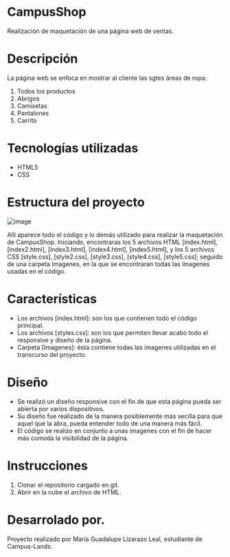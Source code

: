 # CampusShop 
Realización de maquetación de una página web de ventas.

# Descripción
La página web se enfoca en mostrar al cliente las sgtes áreas de ropa:
1. Todos los productos
2. Abrigos
3. Camisetas
4. Pantalones
5. Carrito

# Tecnologías utilizadas
* HTML5
* CSS

# Estructura del proyecto
![image](https://github.com/user-attachments/assets/be02ed45-f423-420e-9cec-66fa5eb990e2)

Allí aparece todo el código y lo demás utilizado para realizar la maquetación de CampusShop. Iniciando, encontraras los 5 archivos HTML [index.html], [index2.html], [index3.html], [index4.html], [index5.html], y los 5 archivos CSS [style.css], [style2.css], [style3.css], [style4.css], [style5.css]; seguido de una carpeta Imagenes, en la que se encontraran todas las imagenes usadas en el código.

# Características
* Los archivos [index.html]: son los que contienen todo el código principal.
* Los archivos [styles.css]: son los que permiten llevar acabo todo el responsive y diseño de la página.
* Carpeta [Imagenes]: ésta contiene todas las imagenes utilizadas en el transcurso del proyecto.

# Diseño
* Se realizó un diseño responsive con el fin de que esta página pueda ser abierta por varios dispositivos.
* Su diseño fue realizado de la manera posiblemente más secilla para que aquel que la abra, pueda entender todo de una manera más fácil.
* El código se realizo en conjunto a unas imagenes con el fin de hacer más comoda la visibilidad de la página.

# Instrucciones
1. Clonar el repositorio cargado en git.
2. Abrir en la nube el archivo de HTML.

# Desarrolado por.
Proyecto realizado por María Guadalupe Lizarazo Leal, estudiante de Campus-Lands.
